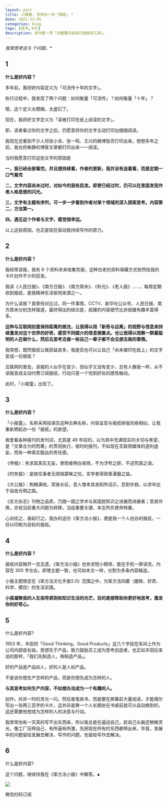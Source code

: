 ```yaml
---
layout: post
title: 小报童: 怎样办一份「报纸」？
date: 2021-12-05
categories: blog
tags: [读书,卡片]
description: 读书是一项「对重要内容进行提炼的工序」。
---
```




*我常思考这 6 个问题。**


## 1


**什么是好内容？**


多年前，我将好内容定义为「可流传十年的文字」。


执行过程中，我发现了两个问题：如何衡量「可流传」？如何衡量「十年」？


嗯，这个定义太模糊，太虚幻了。


现在，我将好文字定义为「读者打印在纸上阅读的文字」。


即，读者看过你的文字之后，仍愿意将你的文字主动打印出细细阅读。


我现在还看到不少人将张小龙、张一鸣、王兴的微博饭否打印出来。想想多年之前，我也将柴静的博客文章都打印出来一一阅读。


当时我愿意打印这些文字的原因是


**一，我已经全部看完，并且想持续看，作者的更新，我并没有追着看，而是定期一口气看完**
**​**

**二，文字内容尚未过时，对如今的我有启发。即使已经过时，仍可以在里面发现作者人格思想的闪光。**
**​**

**三，文字有主题有序列，可一步一步看到作者对某个领域的深入探索思考。内容第二，方法第一。**
**​**

**四，遇见这个作者与文字，感觉很幸运。**


以上这些原因，也正是现在驱动我持续写作的原力。


## 2


**什么是好内容？**


我经常读报，我有 6 个资料夹来收集剪报，这种古老的资料保藏方式依然给我的卡片创作不少的启发。


我读《人民日报》、《南方日报》、《南方周末》、《秋光》、《老人报》……，每周定期收到报纸，是我精神生活愉悦来源之一。


为什么读报？我曾经对比过，同一件事情，CCTV、新华社公众号、人民日报、南方周末分别怎样报道，最终得出的结论是，纸媒的内容细节比非纸媒有趣丰富得多。


**这种与互联网刻意保持距离的做法，让我得以用「新奇与远离」的视野与信息来持续激发对这个世界的好奇，感受不同媒介的信息侧重点。也让我得以观察一群最聪明的人在做什么，然后去思考去做一些自己一辈子都不会去想去做的事情。**


我常想，既然报纸让我获益良多，我是否也可以让自己「尚未被印在纸上」的文字变成一份报纸？


互联网的普及，读报的人似乎在变少，但似乎又没有变少，总有人像我一样，从不读报变成主动付费订阅报纸，行动只差一个恰到好处的感性触动。


此时，「小报童」出现了。


## 3


**什么是好内容？**


「小报童」，名称采用投递员这种古典名称，内容呈现与报纸排版风格相似，让我重新燃起办一份「报纸」的欲望。


我爱看各种报刊的发刊词，尤其是 49 年前的，以为其中充满现实的关切与希望，是「文章合为时而著」的贯彻执行，彼时的报刊，不如现在互联网媒体的逐利虚妄，而有一种真实豁达的责任感。


《申报》：务求其真实无妄，使观者明白易晓，不为浮夸之辞，不述荒唐之语。


《时务报》：是故任事者无阂隔蒙昧之忧，言学者得观善濯磨之益。


《大公报》：荆棘满地，冥夜长征，吾人惟本其良知所诏示，忍耐步趋，以求卒达于自由光明之路。


《东方杂志》刊物之品质，乃随一国之学术与其国民知识之进展而进展者；至其作用，亦视当前重大问题为转移。当兹重要关键，本志所负使命特重。


心向往之，奋起行之。我办的这份《笨方法小报》，便是我一个人创办的报纸，一份以印刷为目标的报纸。


## 4


**什么是好内容？**


报纸内容摊开一览无遗，《笨方法小报》也务求短小精悍，能在手机一屏读完，内容在 300 字左右，即使主题一致，也可如本文一样，分割为多条内容输送。


小报主题限定在《笨方法文化手册2.0》范围之中，为笨方法四要（磨练、好奇、科学、模仿）的生活实践。


**小报凝聚我的人生指导原则和知识生活的光芒，目的是想帮助你更好地思考，激发你的好奇心。**


## 5


什么是好内容?


1953 年，丰田将「Good Thinking，Good Products」这几个字挂在车间上作为公司内部座右铭，思想先于产品，致力鼓励员工成为思考创造者，也正如丰田后来说的那样，「我们先制造人，再制造产品」。


好的产品是产品如人，好的人是人如产品。


不是说你想生产怎样的产品，而是你想先成为怎样的人。


**与其思考如何生产内容，不如想办法成为一个有趣的人。**


创作，并非一时的灵光一闪，然后奋笔疾书，而是要在屏幕前大量阅读，才能偶尔写出一张两三百字的卡片，这并非是靠一个人长期坐在书桌前就可以自动做到的，这还需要他想成为怎样的人的决意与行动。


我常常怕有一天真的写不出东西来，所以我总是在逼迫自己，趁自己头脑还稍微灵光，像工厂压榨自己，有所逼有所激，先把现在所有的东西都榨出来，毕竟，发展中的问题留给发展去解决，写作的问题，也留给写作去解决。


## 6


什么是好内容?


这个问题，继续待我在《笨方法小报》中解答。∎
​

![](https://s3.bmp.ovh/imgs/2021/12/ac35ba03bf215711.jpg)

微信扫码订阅
